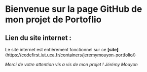 # Bienvenue sur la page GitHub de mon projet de Portoflio
## Lien du site internet :

Le site internet est entièrement fonctionnel sur ce **[site]**(https://codefirst.iut.uca.fr/containers/jeremymouyon-portfolio/)

*Merci de votre attention vis a vis de mon projet !
Jérémy Mouyon*
